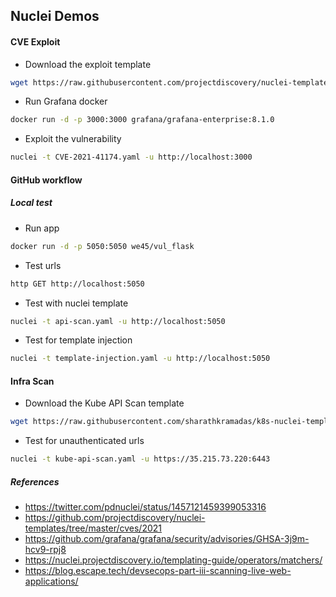 ## Nuclei Demos

#### CVE Exploit

* Download the exploit template

```bash
wget https://raw.githubusercontent.com/projectdiscovery/nuclei-templates/master/cves/2021/CVE-2021-41174.yaml
```

* Run Grafana docker

```bash
docker run -d -p 3000:3000 grafana/grafana-enterprise:8.1.0
```

* Exploit the vulnerability

```bash
nuclei -t CVE-2021-41174.yaml -u http://localhost:3000
```


#### GitHub workflow

##### Local test

* Run app

```bash
docker run -d -p 5050:5050 we45/vul_flask
```

* Test urls

```bash
http GET http://localhost:5050
```

* Test with nuclei template

```bash
nuclei -t api-scan.yaml -u http://localhost:5050
```

* Test for template injection

```bash
nuclei -t template-injection.yaml -u http://localhost:5050
```


#### Infra Scan

* Download the Kube API Scan template

```bash
wget https://raw.githubusercontent.com/sharathkramadas/k8s-nuclei-templates/main/kube-api-scan.yaml
```

* Test for unauthenticated urls

```bash
nuclei -t kube-api-scan.yaml -u https://35.215.73.220:6443
```

##### References

* https://twitter.com/pdnuclei/status/1457121459399053316
* https://github.com/projectdiscovery/nuclei-templates/tree/master/cves/2021
* https://github.com/grafana/grafana/security/advisories/GHSA-3j9m-hcv9-rpj8
* https://nuclei.projectdiscovery.io/templating-guide/operators/matchers/
* https://blog.escape.tech/devsecops-part-iii-scanning-live-web-applications/
